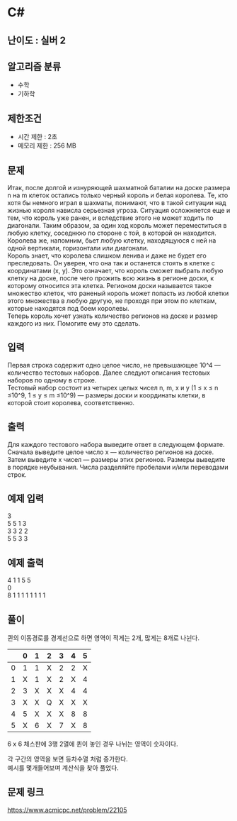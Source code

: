 # C#

## 난이도 : 실버 2

## 알고리즘 분류
  - 수학
  - 기하학

## 제한조건
  - 시간 제한 : 2초
  - 메모리 제한 : 256 MB

## 문제
Итак, после долгой и изнуряющей шахматной баталии на доске размера n на m клеток остались только черный король и белая королева. Те, кто хотя бы немного играл в шахматы, понимают, что в такой ситуации над жизнью короля нависла серьезная угроза. Ситуация осложняется еще и тем, что король уже ранен, и вследствие этого не может ходить по диагонали. Таким образом, за один ход король может переместиться в любую клетку, соседнюю по стороне с той, в которой он находится. Королева же, напомним, бьет любую клетку, находящуюся с ней на одной вертикали, горизонтали или диагонали.<br/>
Король знает, что королева слишком ленива и даже не будет его преследовать. Он уверен, что она так и останется стоять в клетке с координатами (x, y). Это означает, что король сможет выбрать любую клетку на доске, после чего прожить всю жизнь в регионе доски, к которому относится эта клетка. Регионом доски называется такое множество клеток, что раненый король может попасть из любой клетки этого множества в любую другую, не проходя при этом по клеткам, которые находятся под боем королевы.<br/>
Теперь король хочет узнать количество регионов на доске и размер каждого из них. Помогите ему это сделать.<br/>


## 입력
Первая строка содержит одно целое число, не превышающее 10^4 — количество тестовых наборов. Далее следуют описания тестовых наборов по одному в строке.<br/>
Тестовый набор состоит из четырех целых чисел n, m, x и y  (1 ≤ x ≤ n ≤10^9, 1 ≤ y ≤ m ≤10^9) — размеры доски и координаты клетки, в которой стоит королева, соответственно.<br/>


## 출력
Для каждого тестового набора выведите ответ в следующем формате. Сначала выведите целое число x — количество регионов на доске. Затем выведите x чисел — размеры этих регионов. Размеры выведите в порядке неубывания. Числа разделяйте пробелами и/или переводами строк.<br/>


## 예제 입력
3<br/>
5 5 1 3<br/>
3 3 2 2<br/>
5 5 3 3<br/>


## 예제 출력
4 1 1 5 5<br/>
0<br/>
8 1 1 1 1 1 1 1 1<br/>


## 풀이
퀸의 이동경로를 경계선으로 하면 영역이 적게는 2개, 많게는 8개로 나뉜다.<br/>

||0|1|2|3|4|5|
|:---:|:---:|:---:|:---:|:---:|:---:|:---:|
|0|1|1|X|2|2|X|
|1|X|1|X|2|X|4|
|2|3|X|X|X|4|4|
|3|X|X|Q|X|X|X|
|4|5|X|X|X|8|8|
|5|X|6|X|7|X|8|

6 x 6 체스판에 3행 2열에 퀸이 놓인 경우 나뉘는 영역이 숫자이다.<br/>

각 구간의 영역을 보면 등차수열 처럼 증가한다.<br/>
예시를 몇개들어보며 계산식을 찾아 풀었다.<br/>


## 문제 링크
https://www.acmicpc.net/problem/22105